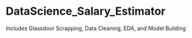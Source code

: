 # DataScience_Salary_Estimator
Includes Glassdoor Scrapping, Data Cleaning, EDA, and Model Building
